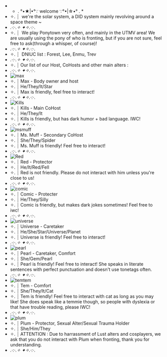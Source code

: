 - * . °•★|•°∵ welcome ∵°•|☆•° . *
- ✧. ┊ ⁭ we're the solar system, a DID system mainly revolving around a space theme ~
- *.·:·.✧ ✦✧.·:·.*
- ✧. ┊ ⁭ We play Ponytown very often, and mainly in the UTMV area! We are usually using the pony of who is fronting, but if you are not sure, feel free to ask(through a whisper, of course)!
- *.·:·.✧ ✦✧.·:·.*
- ✧. ┊ ⁭ DNIUC list : Forest, Lee, Enmu, Trev
- *.·:·.✧ ✦✧.·:·.*
- ✧. ┊ Our list of our Host, CoHosts and other main alters :
-  *.·:·.✧ ✦✧.·:·.*
- ![max](https://github.com/MaxandTheSolarSystem/MaxandTheSolarSystem/assets/165223802/3c0458ac-3777-4c65-8909-d0bfb6d636c3)
- ✧. ┊ Max - Body owner and host
- ✧. ┊ He/They/It/Star
- ✧. ┊ Max is friendly, feel free to interact!
-  *.·:·.✧ ✦✧.·:·.*
-  ![Kills](https://github.com/MaxandTheSolarSystem/MaxandTheSolarSystem/assets/165223802/8e1f789f-847d-4fa3-ab8e-29ca8f90ae5f)
-  ✧. ┊ Kills - Main CoHost
-  ✧. ┊ He/They/It
-  ✧. ┊ Kills is friendly, but has dark humor + bad language. IWC!
-  *.·:·.✧ ✦✧.·:·.*
-  ![msmuff](https://github.com/MaxandTheSolarSystem/MaxandTheSolarSystem/assets/165223802/60338d8d-b499-4e9f-9c71-4bbae7ff375e)
-  ✧. ┊ Ms. Muff - Secondary CoHost
-  ✧. ┊ She/They/Spider
-  ✧. ┊ Ms. Muff is friendly! Feel free to interact!
-  *.·:·.✧ ✦✧.·:·.*
-  ![Red](https://github.com/MaxandTheSolarSystem/MaxandTheSolarSystem/assets/165223802/d3b9870b-3e34-443e-83ba-de47d60493c5)
-  ✧. ┊ Red - Protector
-  ✧. ┊ He/It/Red/Fell
-  ✧. ┊ Red is not friendly. Please do not interact with him unless you're close to us!
-  *.·:·.✧ ✦✧.·:·.*
-  ![comic](https://github.com/MaxandTheSolarSystem/MaxandTheSolarSystem/assets/165223802/11b4007c-87cc-453a-b843-32f614e93539)
-  ✧. ┊ Comic - Protecter
-  ✧. ┊ He/They/Silly
-  ✧. ┊ Comic is friendly, but makes dark jokes sometimes! Feel free to iwc!
-  *.·:·.✧ ✦✧.·:·.*
-  ![universe](https://github.com/MaxandTheSolarSystem/MaxandTheSolarSystem/assets/165223802/cd23f5a2-bf64-4b9e-8c9f-6544c1739c9a)
-  ✧. ┊ Universe - Caretaker
-  ✧. ┊ He/She/Star/Universe/Planet
-  ✧. ┊ Universe is friendly! Feel free to interact!
-  *.·:·.✧ ✦✧.·:·.*
-  ![pearl](https://github.com/MaxandTheSolarSystem/MaxandTheSolarSystem/assets/165223802/c3ab8d59-ce2c-4c23-ba74-e65f9de2d9be)
-  ✧. ┊ Pearl - Caretaker, Comfort
-  ✧. ┊ She/Gem/Pearl
-  ✧. ┊ Pearl is friendly! Feel free to interact! She speaks in literate sentences with perfect punctuation and doesn't use tonetags often.
-  *.·:·.✧ ✦✧.·:·.*
-  ![temtem](https://github.com/MaxandTheSolarSystem/MaxandTheSolarSystem/assets/165223802/2b23bbc2-1a73-42e6-908b-890ea7ef7e6b)
-  ✧. ┊ Tem - Comfort
-  ✧. ┊ She/They/It/Cat
-  ✧. ┊ Tem is friendly! Feel free to interact with cat as long as you may like! She does speak like a temmie though, so people with dyslexia or that have trouble reading, please IWC!
-  *.·:·.✧ ✦✧.·:·.*
-  ![plum](https://github.com/MaxandTheSolarSystem/MaxandTheSolarSystem/assets/165223802/569e85ab-9b97-40e6-b9b2-afec4c68192b)
-  ✧. ┊ Plum - Protector, Sexual Alter/Sexual Trauma Holder
-  ✧. ┊ She/Him/They
-  ✧. ┊ ATTENTION : Due to harrassment of Lust alters and cosplayers, we ask that you do not interact with Plum when fronting, thank you for understanding.
-  *.·:·.✧ ✦✧.·:·.*









<!---
MaxandTheSolarSystem/MaxandTheSolarSystem is a ✨ special ✨ repository because its `README.md` (this file) appears on your GitHub profile.
You can click the Preview link to take a look at your changes.
--->
